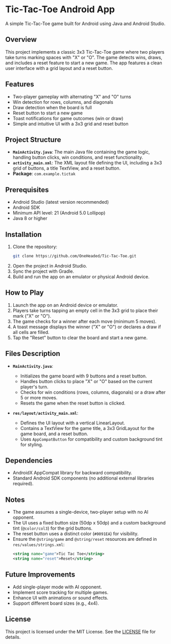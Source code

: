 # Tic-Tac-Toe Android App

A simple Tic-Tac-Toe game built for Android using Java and Android Studio.

## Overview

This project implements a classic 3x3 Tic-Tac-Toe game where two players take turns marking spaces with "X" or "O". The game detects wins, draws, and includes a reset feature to start a new game. The app features a clean user interface with a grid layout and a reset button.

## Features

- Two-player gameplay with alternating "X" and "O" turns
- Win detection for rows, columns, and diagonals
- Draw detection when the board is full
- Reset button to start a new game
- Toast notifications for game outcomes (win or draw)
- Simple and intuitive UI with a 3x3 grid and reset button

## Project Structure

- **`MainActivity.java`**: The main Java file containing the game logic, handling button clicks, win conditions, and reset functionality.
- **`activity_main.xml`**: The XML layout file defining the UI, including a 3x3 grid of buttons, a title TextView, and a reset button.
- **Package**: `com.example.tictak`

## Prerequisites

- Android Studio (latest version recommended)
- Android SDK
- Minimum API level: 21 (Android 5.0 Lollipop)
- Java 8 or higher

## Installation

1. Clone the repository:
   ```bash
   git clone https://github.com/OneHeaded/Tic-Tac-Toe.git
   ```
2. Open the project in Android Studio.
3. Sync the project with Gradle.
4. Build and run the app on an emulator or physical Android device.

## How to Play

1. Launch the app on an Android device or emulator.
2. Players take turns tapping an empty cell in the 3x3 grid to place their mark ("X" or "O").
3. The game checks for a winner after each move (minimum 5 moves).
4. A toast message displays the winner ("X" or "O") or declares a draw if all cells are filled.
5. Tap the "Reset" button to clear the board and start a new game.

## Files Description

- **`MainActivity.java`**:
  - Initializes the game board with 9 buttons and a reset button.
  - Handles button clicks to place "X" or "O" based on the current player's turn.
  - Checks for win conditions (rows, columns, diagonals) or a draw after 5 or more moves.
  - Resets the game when the reset button is clicked.

- **`res/layout/activity_main.xml`**:
  - Defines the UI layout with a vertical LinearLayout.
  - Contains a TextView for the game title, a 3x3 GridLayout for the game board, and a reset button.
  - Uses `AppCompatButton` for compatibility and custom background tint for styling.

## Dependencies

- AndroidX AppCompat library for backward compatibility.
- Standard Android SDK components (no additional external libraries required).

## Notes

- The game assumes a single-device, two-player setup with no AI opponent.
- The UI uses a fixed button size (50dp x 50dp) and a custom background tint (`@color/col3`) for the grid buttons.
- The reset button uses a distinct color (`#0091EA`) for visibility.
- Ensure the `@string/game` and `@string/reset` resources are defined in `res/values/strings.xml`:
  ```xml
  <string name="game">Tic Tac Toe</string>
  <string name="reset">Reset</string>
  ```

## Future Improvements

- Add single-player mode with AI opponent.
- Implement score tracking for multiple games.
- Enhance UI with animations or sound effects.
- Support different board sizes (e.g., 4x4).

## License

This project is licensed under the MIT License. See the [LICENSE](LICENSE) file for details.
